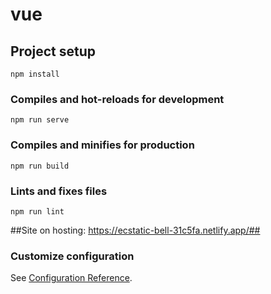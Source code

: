 # vue 

## Project setup
```
npm install
```

### Compiles and hot-reloads for development
```
npm run serve
```

### Compiles and minifies for production
```
npm run build
```

### Lints and fixes files
```
npm run lint
```
##Site on hosting: https://ecstatic-bell-31c5fa.netlify.app/##
### Customize configuration
See [Configuration Reference](https://cli.vuejs.org/config/).
